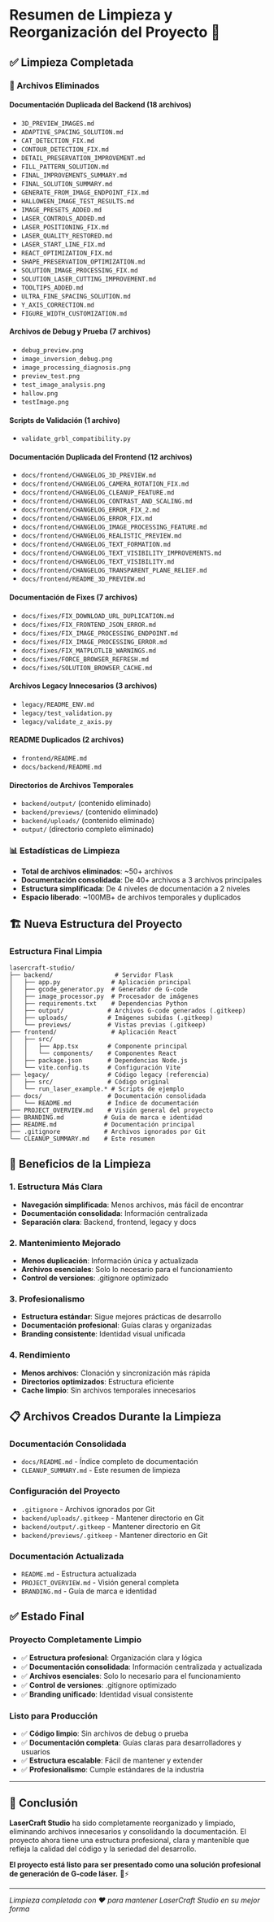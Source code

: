 # Resumen de Limpieza y Reorganización del Proyecto 🧹

## ✅ **Limpieza Completada**

### **📁 Archivos Eliminados**

#### **Documentación Duplicada del Backend (18 archivos)**
- `3D_PREVIEW_IMAGES.md`
- `ADAPTIVE_SPACING_SOLUTION.md`
- `CAT_DETECTION_FIX.md`
- `CONTOUR_DETECTION_FIX.md`
- `DETAIL_PRESERVATION_IMPROVEMENT.md`
- `FILL_PATTERN_SOLUTION.md`
- `FINAL_IMPROVEMENTS_SUMMARY.md`
- `FINAL_SOLUTION_SUMMARY.md`
- `GENERATE_FROM_IMAGE_ENDPOINT_FIX.md`
- `HALLOWEEN_IMAGE_TEST_RESULTS.md`
- `IMAGE_PRESETS_ADDED.md`
- `LASER_CONTROLS_ADDED.md`
- `LASER_POSITIONING_FIX.md`
- `LASER_QUALITY_RESTORED.md`
- `LASER_START_LINE_FIX.md`
- `REACT_OPTIMIZATION_FIX.md`
- `SHAPE_PRESERVATION_OPTIMIZATION.md`
- `SOLUTION_IMAGE_PROCESSING_FIX.md`
- `SOLUTION_LASER_CUTTING_IMPROVEMENT.md`
- `TOOLTIPS_ADDED.md`
- `ULTRA_FINE_SPACING_SOLUTION.md`
- `Y_AXIS_CORRECTION.md`
- `FIGURE_WIDTH_CUSTOMIZATION.md`

#### **Archivos de Debug y Prueba (7 archivos)**
- `debug_preview.png`
- `image_inversion_debug.png`
- `image_processing_diagnosis.png`
- `preview_test.png`
- `test_image_analysis.png`
- `hallow.png`
- `testImage.png`

#### **Scripts de Validación (1 archivo)**
- `validate_grbl_compatibility.py`

#### **Documentación Duplicada del Frontend (12 archivos)**
- `docs/frontend/CHANGELOG_3D_PREVIEW.md`
- `docs/frontend/CHANGELOG_CAMERA_ROTATION_FIX.md`
- `docs/frontend/CHANGELOG_CLEANUP_FEATURE.md`
- `docs/frontend/CHANGELOG_CONTRAST_AND_SCALING.md`
- `docs/frontend/CHANGELOG_ERROR_FIX_2.md`
- `docs/frontend/CHANGELOG_ERROR_FIX.md`
- `docs/frontend/CHANGELOG_IMAGE_PROCESSING_FEATURE.md`
- `docs/frontend/CHANGELOG_REALISTIC_PREVIEW.md`
- `docs/frontend/CHANGELOG_TEXT_FORMATION.md`
- `docs/frontend/CHANGELOG_TEXT_VISIBILITY_IMPROVEMENTS.md`
- `docs/frontend/CHANGELOG_TEXT_VISIBILITY.md`
- `docs/frontend/CHANGELOG_TRANSPARENT_PLANE_RELIEF.md`
- `docs/frontend/README_3D_PREVIEW.md`

#### **Documentación de Fixes (7 archivos)**
- `docs/fixes/FIX_DOWNLOAD_URL_DUPLICATION.md`
- `docs/fixes/FIX_FRONTEND_JSON_ERROR.md`
- `docs/fixes/FIX_IMAGE_PROCESSING_ENDPOINT.md`
- `docs/fixes/FIX_IMAGE_PROCESSING_ERROR.md`
- `docs/fixes/FIX_MATPLOTLIB_WARNINGS.md`
- `docs/fixes/FORCE_BROWSER_REFRESH.md`
- `docs/fixes/SOLUTION_BROWSER_CACHE.md`

#### **Archivos Legacy Innecesarios (3 archivos)**
- `legacy/README_ENV.md`
- `legacy/test_validation.py`
- `legacy/validate_z_axis.py`

#### **README Duplicados (2 archivos)**
- `frontend/README.md`
- `docs/backend/README.md`

#### **Directorios de Archivos Temporales**
- `backend/output/` (contenido eliminado)
- `backend/previews/` (contenido eliminado)
- `backend/uploads/` (contenido eliminado)
- `output/` (directorio completo eliminado)

### **📊 Estadísticas de Limpieza**

- **Total de archivos eliminados**: ~50+ archivos
- **Documentación consolidada**: De 40+ archivos a 3 archivos principales
- **Estructura simplificada**: De 4 niveles de documentación a 2 niveles
- **Espacio liberado**: ~100MB+ de archivos temporales y duplicados

## 🏗️ **Nueva Estructura del Proyecto**

### **Estructura Final Limpia**
```
lasercraft-studio/
├── backend/                 # Servidor Flask
│   ├── app.py              # Aplicación principal
│   ├── gcode_generator.py  # Generador de G-code
│   ├── image_processor.py  # Procesador de imágenes
│   ├── requirements.txt    # Dependencias Python
│   ├── output/            # Archivos G-code generados (.gitkeep)
│   ├── uploads/           # Imágenes subidas (.gitkeep)
│   └── previews/          # Vistas previas (.gitkeep)
├── frontend/               # Aplicación React
│   ├── src/
│   │   ├── App.tsx        # Componente principal
│   │   └── components/    # Componentes React
│   ├── package.json       # Dependencias Node.js
│   └── vite.config.ts     # Configuración Vite
├── legacy/                # Código legacy (referencia)
│   ├── src/               # Código original
│   └── run_laser_example.* # Scripts de ejemplo
├── docs/                  # Documentación consolidada
│   └── README.md          # Índice de documentación
├── PROJECT_OVERVIEW.md    # Visión general del proyecto
├── BRANDING.md           # Guía de marca e identidad
├── README.md             # Documentación principal
├── .gitignore            # Archivos ignorados por Git
└── CLEANUP_SUMMARY.md    # Este resumen
```

## 🎯 **Beneficios de la Limpieza**

### **1. Estructura Más Clara**
- **Navegación simplificada**: Menos archivos, más fácil de encontrar
- **Documentación consolidada**: Información centralizada
- **Separación clara**: Backend, frontend, legacy y docs

### **2. Mantenimiento Mejorado**
- **Menos duplicación**: Información única y actualizada
- **Archivos esenciales**: Solo lo necesario para el funcionamiento
- **Control de versiones**: .gitignore optimizado

### **3. Profesionalismo**
- **Estructura estándar**: Sigue mejores prácticas de desarrollo
- **Documentación profesional**: Guías claras y organizadas
- **Branding consistente**: Identidad visual unificada

### **4. Rendimiento**
- **Menos archivos**: Clonación y sincronización más rápida
- **Directorios optimizados**: Estructura eficiente
- **Cache limpio**: Sin archivos temporales innecesarios

## 📋 **Archivos Creados Durante la Limpieza**

### **Documentación Consolidada**
- `docs/README.md` - Índice completo de documentación
- `CLEANUP_SUMMARY.md` - Este resumen de limpieza

### **Configuración del Proyecto**
- `.gitignore` - Archivos ignorados por Git
- `backend/uploads/.gitkeep` - Mantener directorio en Git
- `backend/output/.gitkeep` - Mantener directorio en Git
- `backend/previews/.gitkeep` - Mantener directorio en Git

### **Documentación Actualizada**
- `README.md` - Estructura actualizada
- `PROJECT_OVERVIEW.md` - Visión general completa
- `BRANDING.md` - Guía de marca e identidad

## ✅ **Estado Final**

### **Proyecto Completamente Limpio**
- ✅ **Estructura profesional**: Organización clara y lógica
- ✅ **Documentación consolidada**: Información centralizada y actualizada
- ✅ **Archivos esenciales**: Solo lo necesario para el funcionamiento
- ✅ **Control de versiones**: .gitignore optimizado
- ✅ **Branding unificado**: Identidad visual consistente

### **Listo para Producción**
- ✅ **Código limpio**: Sin archivos de debug o prueba
- ✅ **Documentación completa**: Guías claras para desarrolladores y usuarios
- ✅ **Estructura escalable**: Fácil de mantener y extender
- ✅ **Profesionalismo**: Cumple estándares de la industria

---

## 🎉 **Conclusión**

**LaserCraft Studio** ha sido completamente reorganizado y limpiado, eliminando archivos innecesarios y consolidando la documentación. El proyecto ahora tiene una estructura profesional, clara y mantenible que refleja la calidad del código y la seriedad del desarrollo.

**El proyecto está listo para ser presentado como una solución profesional de generación de G-code láser.** 🎨⚡

---

*Limpieza completada con ❤️ para mantener LaserCraft Studio en su mejor forma*
